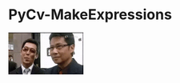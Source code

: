 # PyCv-MakeExpressions
![image text](https://github.com/Youjiangbaba/PyCv-MakeExpressions/blob/master/doge_gif/res.gif)

